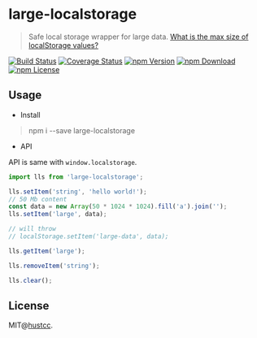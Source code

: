 # large-localstorage

> Safe local storage wrapper for large data. [What is the max size of localStorage values?](https://stackoverflow.com/questions/2989284/what-is-the-max-size-of-localstorage-values)


[![Build Status](https://travis-ci.org/hustcc/large-localstorage.svg?branch=master)](https://travis-ci.org/hustcc/large-localstorage)
[![Coverage Status](https://coveralls.io/repos/github/hustcc/large-localstorage/badge.svg?branch=master)](https://coveralls.io/github/hustcc/large-localstorage?branch=master)
[![npm Version](https://img.shields.io/npm/v/large-localstorage.svg)](https://www.npmjs.com/package/large-localstorage)
[![npm Download](https://img.shields.io/npm/dm/large-localstorage.svg)](https://www.npmjs.com/package/large-localstorage)
[![npm License](https://img.shields.io/npm/l/large-localstorage.svg)](https://www.npmjs.com/package/large-localstorage)


## Usage


 - Install

> npm i --save large-localstorage


 - API
 
API is same with `window.localstorage`.

```ts
import lls from 'large-localstorage';

lls.setItem('string', 'hello world!');
// 50 Mb content
const data = new Array(50 * 1024 * 1024).fill('a').join('');
lls.setItem('large', data);

// will throw
// localStorage.setItem('large-data', data);

lls.getItem('large');

lls.removeItem('string');

lls.clear();
```


## License

MIT@[hustcc](https://github.com/hustcc).
